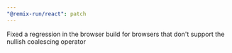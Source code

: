 ```yaml
---
"@remix-run/react": patch
---
```


Fixed a regression in the browser build for browsers that don't support the nullish coalescing operator
